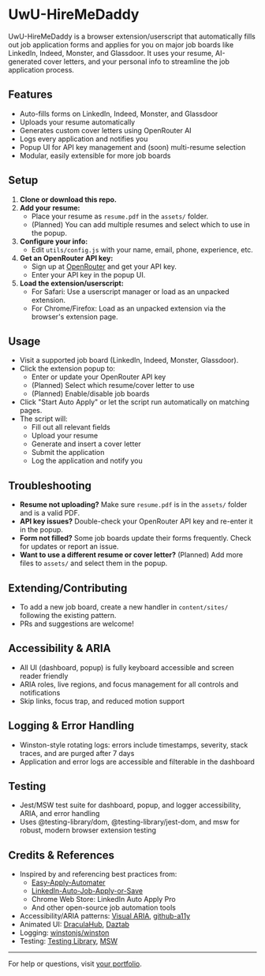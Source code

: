 # UwU-HireMeDaddy

UwU-HireMeDaddy is a browser extension/userscript that automatically fills out job application forms and applies for you on major job boards like LinkedIn, Indeed, Monster, and Glassdoor. It uses your resume, AI-generated cover letters, and your personal info to streamline the job application process.

## Features
- Auto-fills forms on LinkedIn, Indeed, Monster, and Glassdoor
- Uploads your resume automatically
- Generates custom cover letters using OpenRouter AI
- Logs every application and notifies you
- Popup UI for API key management and (soon) multi-resume selection
- Modular, easily extensible for more job boards

## Setup
1. **Clone or download this repo.**
2. **Add your resume:**
   - Place your resume as `resume.pdf` in the `assets/` folder.
   - (Planned) You can add multiple resumes and select which to use in the popup.
3. **Configure your info:**
   - Edit `utils/config.js` with your name, email, phone, experience, etc.
4. **Get an OpenRouter API key:**
   - Sign up at [OpenRouter](https://openrouter.ai/) and get your API key.
   - Enter your API key in the popup UI.
5. **Load the extension/userscript:**
   - For Safari: Use a userscript manager or load as an unpacked extension.
   - For Chrome/Firefox: Load as an unpacked extension via the browser's extension page.

## Usage
- Visit a supported job board (LinkedIn, Indeed, Monster, Glassdoor).
- Click the extension popup to:
  - Enter or update your OpenRouter API key
  - (Planned) Select which resume/cover letter to use
  - (Planned) Enable/disable job boards
- Click "Start Auto Apply" or let the script run automatically on matching pages.
- The script will:
  - Fill out all relevant fields
  - Upload your resume
  - Generate and insert a cover letter
  - Submit the application
  - Log the application and notify you

## Troubleshooting
- **Resume not uploading?** Make sure `resume.pdf` is in the `assets/` folder and is a valid PDF.
- **API key issues?** Double-check your OpenRouter API key and re-enter it in the popup.
- **Form not filled?** Some job boards update their forms frequently. Check for updates or report an issue.
- **Want to use a different resume or cover letter?** (Planned) Add more files to `assets/` and select them in the popup.

## Extending/Contributing
- To add a new job board, create a new handler in `content/sites/` following the existing pattern.
- PRs and suggestions are welcome!

## Accessibility & ARIA
- All UI (dashboard, popup) is fully keyboard accessible and screen reader friendly
- ARIA roles, live regions, and focus management for all controls and notifications
- Skip links, focus trap, and reduced motion support

## Logging & Error Handling
- Winston-style rotating logs: errors include timestamps, severity, stack traces, and are purged after 7 days
- Application and error logs are accessible and filterable in the dashboard

## Testing
- Jest/MSW test suite for dashboard, popup, and logger accessibility, ARIA, and error handling
- Uses @testing-library/dom, @testing-library/jest-dom, and msw for robust, modern browser extension testing

## Credits & References
- Inspired by and referencing best practices from:
  - [Easy-Apply-Automater](https://github.com/davidwarshawsky/Easy-Apply-Automater)
  - [LinkedIn-Auto-Job-Apply-or-Save](https://github.com/EienMosu/LinkedIn-Auto-Job-Apply-or-Save)
  - Chrome Web Store: LinkedIn Auto Apply Pro
  - And other open-source job automation tools
- Accessibility/ARIA patterns: [Visual ARIA](https://github.com/WhatSock/visual-aria), [github-a11y](https://github.com/khiga8/github-a11y)
- Animated UI: [DraculaHub](https://github.com/AriTheElk/DraculaHub), [Daztab](https://github.com/ZigaoWang/daztab-old)
- Logging: [winstonjs/winston](https://github.com/winstonjs/winston)
- Testing: [Testing Library](https://github.com/testing-library), [MSW](https://github.com/mswjs/msw)

---

For help or questions, visit [your portfolio](https://rainfury4u.github.io/).
